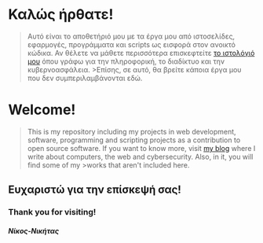                                       
#                                              Καλώς ήρθατε!

>Αυτό είναι το αποθετήριό μου με τα έργα μου από ιστοσελίδες, εφαρμογές, προγράμματα και scripts ως εισφορά στον ανοικτό κώδικα. 
>Αν θέλετε να μάθετε περισσότερα επισκεφτείτε [το ιστολόγιό μου](https://texploringblog.blogspot.com/) όπου γράφω για την πληροφορική, το διαδίκτυο και την κυβερνοασφάλεια. >Επίσης, σε αυτό, θα βρείτε κάποια έργα μου που δεν συμπεριλαμβάνονται εδώ. 

#                                               Welcome!
>This is my repository including my projects in web development, software, programming and scripting projects as a contribution to open source software.
>If you want to know more, visit [my blog](https://texploringblog.blogspot.com/) where I write about computers, the web and cybersecurity. Also, in it, you will find some of my >works that aren't included here. 

##                                               Ευχαριστώ για την επίσκεψή σας!
###                                               Thank you for visiting!

####                                                     _Νίκος-Νικήτας_
